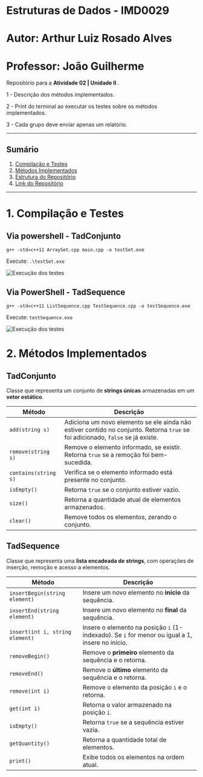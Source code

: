 # Estruturas de Dados - IMD0029
# Autor: Arthur Luiz Rosado Alves
# Professor: João Guilherme

Repositório para a **Atividade 02 | Unidade II** .

1 - Descrição dos métodos implementados. 

2 - Print do terminal ao executar os testes sobre os métodos implementados. 

3 - Cada grupo deve enviar apenas um relatório. 

---

##  Sumário
1. [Compilação e Testes](#c1)  
2. [Métodos Implementados](#c2)  
3. [Estrutura do Repositório](#c3)  
4. [Link do Repositório](#c4)  

---

# <a name="c1"></a>1. Compilação e Testes

## Via powershell - TadConjunto

``` g++ -std=c++11 ArraySet.cpp main.cpp -o testSet.exe ```

Execute: ``` .\testSet.exe ```

<img src="test.conjunto.png" alt="Execução dos testes">

## Via PowerShell - TadSequence

``` g++ -std=c++11 ListSequence.cpp TestSequence.cpp -o testSequence.exe ```

Execute: ``` testSequence.exe ```

<img src="teste.sequence.png" alt="Execução dos testes">

# <a name="c2"></a>2. Métodos Implementados

## TadConjunto

Classe que representa um conjunto de **strings únicas** armazenadas em um **vetor estático**.

| Método | Descrição |
|--------|------------|
| `add(string s)` | Adiciona um novo elemento se ele ainda não estiver contido no conjunto. Retorna `true` se foi adicionado, `false` se já existe. |
| `remove(string s)` | Remove o elemento informado, se existir. Retorna `true` se a remoção foi bem-sucedida. |
| `contains(string s)` | Verifica se o elemento informado está presente no conjunto. |
| `isEmpty()` | Retorna `true` se o conjunto estiver vazio. |
| `size()` | Retorna a quantidade atual de elementos armazenados. |
| `clear()` | Remove todos os elementos, zerando o conjunto. |

## TadSequence

Classe que representa uma **lista encadeada de strings**, com operações de inserção, remoção e acesso a elementos.

| Método | Descrição |
|--------|------------|
| `insertBegin(string element)` | Insere um novo elemento no **início** da sequência. |
| `insertEnd(string element)` | Insere um novo elemento no **final** da sequência. |
| `insert(int i, string element)` | Insere o elemento na posição `i` (1-indexado). Se `i` for menor ou igual a 1, insere no início. |
| `removeBegin()` | Remove o **primeiro** elemento da sequência e o retorna. |
| `removeEnd()` | Remove o **último** elemento da sequência e o retorna. |
| `remove(int i)` | Remove o elemento da posição `i` e o retorna. |
| `get(int i)` | Retorna o valor armazenado na posição `i`. |
| `isEmpty()` | Retorna `true` se a sequência estiver vazia. |
| `getQuantity()` | Retorna a quantidade total de elementos. |
| `print()` | Exibe todos os elementos na ordem atual. |

